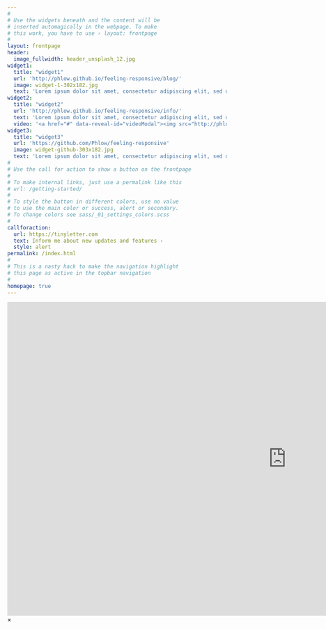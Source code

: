 ```yaml
---
#
# Use the widgets beneath and the content will be
# inserted automagically in the webpage. To make
# this work, you have to use › layout: frontpage
#
layout: frontpage
header:
  image_fullwidth: header_unsplash_12.jpg
widget1:
  title: "widget1"
  url: 'http://phlow.github.io/feeling-responsive/blog/'
  image: widget-1-302x182.jpg
  text: 'Lorem ipsum dolor sit amet, consectetur adipiscing elit, sed do eiusmod tempor incididunt ut labore et dolore magna aliqua. Ut enim ad minim veniam'
widget2:
  title: "widget2"
  url: 'http://phlow.github.io/feeling-responsive/info/'
  text: 'Lorem ipsum dolor sit amet, consectetur adipiscing elit, sed do eiusmod tempor incididunt ut labore et dolore magna aliqua. Ut enim ad minim veniam'
  video: '<a href="#" data-reveal-id="videoModal"><img src="http://phlow.github.io/feeling-responsive/images/start-video-feeling-responsive-302x182.jpg" width="302" height="182" alt=""/></a>'
widget3:
  title: "widget3"
  url: 'https://github.com/Phlow/feeling-responsive'
  image: widget-github-303x182.jpg
  text: 'Lorem ipsum dolor sit amet, consectetur adipiscing elit, sed do eiusmod tempor incididunt ut labore et dolore magna aliqua. Ut enim ad minim veniam'
#
# Use the call for action to show a button on the frontpage
#
# To make internal links, just use a permalink like this
# url: /getting-started/
#
# To style the button in different colors, use no value
# to use the main color or success, alert or secondary.
# To change colors see sass/_01_settings_colors.scss
#
callforaction:
  url: https://tinyletter.com
  text: Inform me about new updates and features ›
  style: alert
permalink: /index.html
#
# This is a nasty hack to make the navigation highlight
# this page as active in the topbar navigation
#
homepage: true
---
```


<div id="videoModal" class="reveal-modal large" data-reveal="">
  <div class="flex-video widescreen vimeo" style="display: block;">
    <iframe width="1280" height="720" src="https://www.youtube.com/embed/3b5zCFSmVvU" frameborder="0" allowfullscreen></iframe>
  </div>
  <a class="close-reveal-modal">&#215;</a>
</div>
